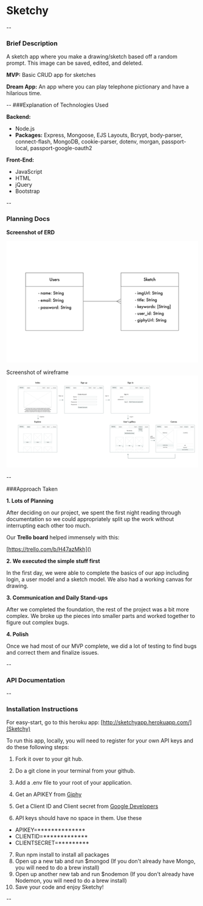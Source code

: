 # Sketchy

--
### Brief Description

A sketch app where you make a drawing/sketch based off a random prompt. This image can be saved, edited, and deleted. 

**MVP:**
Basic CRUD app for sketches

**Dream App:**
An app where you can play telephone pictionary and have a hilarious time. 

--
###Explanation of Technologies Used

**Backend:**

* Node.js
* **Packages:** Express, Mongoose, EJS Layouts, Bcrypt, body-parser, connect-flash, MongoDB, cookie-parser, dotenv, morgan, passport-local, passport-google-oauth2

**Front-End:** 

* JavaScript
* HTML
* jQuery
* Bootstrap

--

### Planning Docs
**Screenshot of ERD**

![Screenshot of ERD](./Screenshots/Sketchy_ERD.jpg)

Screenshot of wireframe
![Screenshot of wireframe](./Screenshots/Sketchy_wireframe.jpg)

--

###Approach Taken

**1. Lots of Planning**

After deciding on our project, we spent the first night reading through documentation so we could appropriately split up the work without interrupting each other too much. 

Our **Trello board** helped immensely with this: 

[https://trello.com/b/H47azMkh]()


**2. We executed the simple stuff first**

In the first day, we were able to complete the basics of our app including login, a user model and a sketch model. We also had a working canvas for drawing.

**3. Communication and Daily Stand-ups**

After we completed the foundation, the rest of the project was a bit more complex. We broke up the pieces into smaller parts and worked together to figure out complex bugs. 

**4. Polish**

Once we had most of our MVP complete, we did a lot of testing to find bugs and correct them and finalize issues.  

--
### API Documentation

--
### Installation Instructions

For easy-start, go to this heroku app:
[http://sketchyapp.herokuapp.com/](Sketchy)

To run this app, locally, you will need to register for your own API keys and do these following steps: 

1. Fork it over to your git hub. 


2. Do a git clone in your terminal from your github. 


3. Add a .env file to your root of your application. 
 

4.  Get an APIKEY from [Giphy](https://developers.giphy.com/)
5. Get a Client ID and Client secret from [Google Developers](https://developers.google.com/) 

6. API keys should have no space in them. Use these 

* APIKEY=**************
* CLIENTID=*************
* CLIENTSECRET=*********

7. Run npm install to install all packages
8. Open up a new tab and run $mongod
(If you don't already have Mongo, you will need to do a brew install)
9. Open up another new tab and run $nodemon
(If you don't already have Nodemon, you will need to do a brew install)
10. Save your code and enjoy Sketchy!



--



